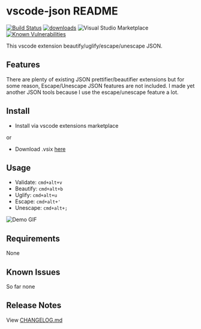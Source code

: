 # vscode-json README

[![Build Status](https://travis-ci.org/adharmawan/vscode-json.svg?branch=master)](https://travis-ci.org/adharmawan/vscode-json)
[![downloads](https://img.shields.io/vscode-marketplace/d/andyyaldoo.vscode-json.svg)](https://marketplace.visualstudio.com/items?itemName=andyyaldoo.vscode-json)
![Visual Studio Marketplace](https://img.shields.io/vscode-marketplace/r/andyyaldoo.vscode-json.svg)
[![Known Vulnerabilities](https://snyk.io/test/github/andyyaldoo/vscode-json/badge.svg?targetFile=package.json)](https://snyk.io/test/github/andyyaldoo/vscode-json?targetFile=package.json)

This vscode extension beautify/uglify/escape/unescape JSON.

## Features

There are plenty of existing JSON prettifier/beautifier extensions but for some reason, Escape/Unescape JSON features are not included. I made yet another JSON tools because I use the escape/unescape feature a lot.

## Install

- Install via vscode extensions marketplace

or

- Download .vsix [here](https://github.com/andyyaldoo/vscode-json/releases)

## Usage

- Validate: `cmd+alt+v`
- Beautify: `cmd+alt+b`
- Uglify: `cmd+alt+u`
- Escape: `cmd+alt+'`
- Unescape: `cmd+alt+;`

![Demo GIF](https://raw.githubusercontent.com/andyyaldoo/vscode-json/master/images/vscode-json.gif)

## Requirements

None

## Known Issues

So far none

## Release Notes

View [CHANGELOG.md](https://github.com/andyyaldoo/vscode-json/blob/master/CHANGELOG.md)
